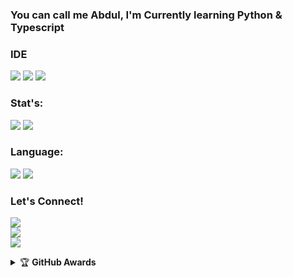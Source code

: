 ### You can call me Abdul, I'm Currently learning Python & Typescript

### IDE
<p>
  <img src="https://img.shields.io/badge/IDE-PyCharm-yellow?logo=pycharm&logoColor=yellow" />
  <img src="https://img.shields.io/badge/IDE-Visual%20Studio%20Code-blue?logo=visual%20studio%20code&logoColor=blue" />
  <img src="https://img.shields.io/badge/IDE-Atom-brightgreen?logo=atom&logoColor=lightgreen" />
</p>

### Stat's:
<p>
  <img src="https://github-readme-stats.vercel.app/api?username=DoellBarr&show_icons=true&theme=radical" />
  <img src="https://github-readme-stats.vercel.app/api/top-langs/?username=DoellBarr&layout=compact" />
</p>

### Language:
<p>
  <img src="https://img.shields.io/badge/-Typescript-grey?logo=typescript" />
  <img src="https://img.shields.io/badge/-Python-black?logo=python&logoColor=yellow" />

### Let's Connect!
<p>
  <a href="https://medium.com/@shohih242" /><img src="https://img.shields.io/badge/Medium-Shohih%20Abdul-black?logo=medium&logoColor=white" /></a> <br/>
  <a href="https://t.me/lvufrvrbby" /><img src="https://img.shields.io/badge/Telegram-Abdul-blue?logo=telegram" /></a> <br/>
  <a href="https://instagram.com/keropakwc"><img src="https://img.shields.io/badge/Instagram-@keropakwc-purple?logo=instagram" /></a>
</p>

<details>
  <summary>&#127942 <b>GitHub Awards</b></summary><br/>
  
![Github Trophy](https://github-profile-trophy.vercel.app/?username=DoellBarr&theme=juicyfresh)
</details>
